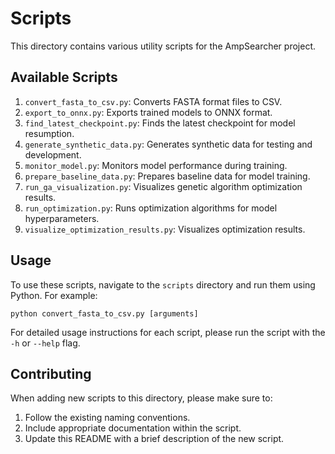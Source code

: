 # Scripts

This directory contains various utility scripts for the AmpSearcher project.

## Available Scripts

1. `convert_fasta_to_csv.py`: Converts FASTA format files to CSV.
2. `export_to_onnx.py`: Exports trained models to ONNX format.
3. `find_latest_checkpoint.py`: Finds the latest checkpoint for model resumption.
4. `generate_synthetic_data.py`: Generates synthetic data for testing and development.
5. `monitor_model.py`: Monitors model performance during training.
6. `prepare_baseline_data.py`: Prepares baseline data for model training.
7. `run_ga_visualization.py`: Visualizes genetic algorithm optimization results.
8. `run_optimization.py`: Runs optimization algorithms for model hyperparameters.
9. `visualize_optimization_results.py`: Visualizes optimization results.

## Usage

To use these scripts, navigate to the `scripts` directory and run them using Python. For example:

```
python convert_fasta_to_csv.py [arguments]
```

For detailed usage instructions for each script, please run the script with the `-h` or `--help` flag.

## Contributing

When adding new scripts to this directory, please make sure to:
1. Follow the existing naming conventions.
2. Include appropriate documentation within the script.
3. Update this README with a brief description of the new script.
